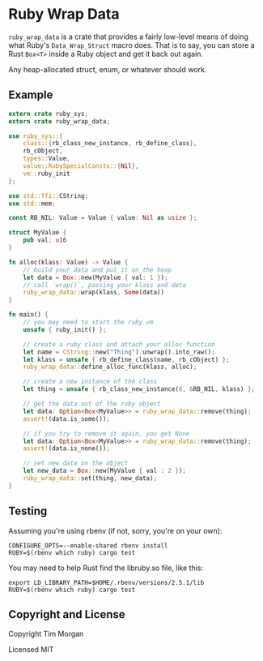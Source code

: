 # Ruby Wrap Data

`ruby_wrap_data` is a crate that provides a fairly low-level means of doing
what Ruby's `Data_Wrap_Struct` macro does. That is to say, you can store a
Rust `Box<T>` inside a Ruby object and get it back out again.

Any heap-allocated struct, enum, or whatever should work.

## Example

```rust
extern crate ruby_sys;
extern crate ruby_wrap_data;

use ruby_sys::{
    class::{rb_class_new_instance, rb_define_class},
    rb_cObject,
    types::Value,
    value::RubySpecialConsts::{Nil},
    vm::ruby_init
};

use std::ffi::CString;
use std::mem;

const RB_NIL: Value = Value { value: Nil as usize };

struct MyValue {
    pub val: u16
}

fn alloc(klass: Value) -> Value {
    // build your data and put it on the heap
    let data = Box::new(MyValue { val: 1 });
    // call `wrap()`, passing your klass and data
    ruby_wrap_data::wrap(klass, Some(data))
}

fn main() {
    // you may need to start the ruby vm
    unsafe { ruby_init() };

    // create a ruby class and attach your alloc function
    let name = CString::new("Thing").unwrap().into_raw();
    let klass = unsafe { rb_define_class(name, rb_cObject) };
    ruby_wrap_data::define_alloc_func(klass, alloc);

    // create a new instance of the class
    let thing = unsafe { rb_class_new_instance(0, &RB_NIL, klass) };

    // get the data out of the ruby object
    let data: Option<Box<MyValue>> = ruby_wrap_data::remove(thing);
    assert!(data.is_some());

    // if you try to remove it again, you get None
    let data: Option<Box<MyValue>> = ruby_wrap_data::remove(thing);
    assert!(data.is_none());

    // set new data on the object
    let new_data = Box::new(MyValue { val : 2 });
    ruby_wrap_data::set(thing, new_data);
}
```

## Testing

Assuming you're using rbenv (if not, sorry, you're on your own):

```
CONFIGURE_OPTS=--enable-shared rbenv install
RUBY=$(rbenv which ruby) cargo test
```

You may need to help Rust find the libruby.so file, like this:

```
export LD_LIBRARY_PATH=$HOME/.rbenv/versions/2.5.1/lib
RUBY=$(rbenv which ruby) cargo test
```

## Copyright and License

Copyright Tim Morgan

Licensed MIT
